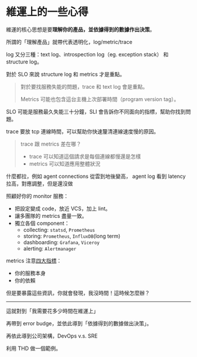 # 維運上的一些心得

維運的核心思想是要**理解你的產品，並依據得到的數據作出決策**。

所謂的「理解產品」就帶代表透明化，log/metric/trace

log 又分三種：text log、introspection log（eg. exception stack） 和 structure log。

對於 SLO 來說 structure log 和 metrics 才是重點。

> 對於要找服務失能的問題，trace 和 text log 會是重點。
>
> Metrics 可能也包含這台主機上次部署時間（program version tag）。

SLO 可能是服務最久失能三十分鐘，SLI 會告訴你不同面向的指標，幫助你找到問題。

trace 要放 tcp 連線時間，可以幫助你快速釐清連線速度慢的原因。

> trace 跟 metrics 差在哪？
>
> -   trace 可以知道這個請求是每個連線都慢還是怎樣
> -   metrics 可以知道應用整體狀況

什麼都拉，例如 agent connections 從雲到地後變高，
agent log 看到 latency 拉高，對應調整，但是還沒做

照顧好你的 monitor 服務：

-   把設定變成 code，放近 VCS，加上 lint。
-   讓多團隊的 metrics 盡量一致。
-   獨立各個 component：
    -   collecting: `statsd`, `Prometheus`
    -   storing: `Prometheus`, `InfluxDB`(long term)
    -   dashboarding: `Grafana`, `Viceroy`
    -   alerting: `Alertmanager`

metrics 注意[四大指標](https://sre.google/sre-book/monitoring-distributed-systems/#xref_monitoring_golden-signals)：

-   你的服務本身
-   你的依賴

但是要暴露這些資訊，你就會發現，我沒時間！這時候怎麼辦？

---

這就對到「我需要花多少時間在維運上」

再帶到 error budge，並依此導到「依據得到的數據做出決策」。

再依此導到公司架構，DevOps v.s. SRE

利用 THD 做一個範例。
